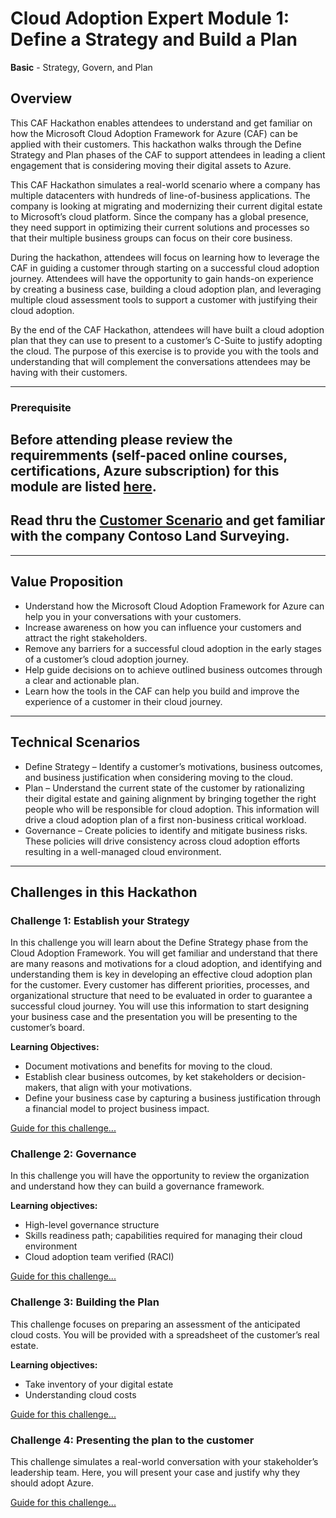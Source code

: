 # Cloud Adoption Expert Module 1: Define a Strategy and Build a Plan

**Basic** - Strategy, Govern, and Plan

## Overview

This CAF Hackathon enables attendees to understand and get familiar on how the Microsoft Cloud Adoption Framework for Azure (CAF) can be applied with their customers.  This hackathon walks through the Define Strategy and Plan phases of the CAF to support attendees in leading a client engagement that is considering moving their digital assets to Azure.
 
This CAF Hackathon simulates a real-world scenario where a company has multiple datacenters with hundreds of line-of-business applications.  The company is looking at migrating and modernizing their current digital estate to Microsoft’s cloud platform.  Since the company has a global presence, they need support in optimizing their current solutions and processes so that their multiple business groups can focus on their core business.

During the hackathon, attendees will focus on learning how to leverage the CAF in guiding a customer through starting on a successful cloud adoption journey.  Attendees will have the opportunity to gain hands-on experience by creating a business case, building a cloud adoption plan, and leveraging multiple cloud assessment tools to support a customer with justifying their cloud adoption.  

By the end of the CAF Hackathon, attendees will have built a cloud adoption plan that they can use to present to a customer’s C-Suite to justify adopting the cloud. The purpose of this exercise is to provide you with the tools and understanding that will complement the conversations attendees may be having with their customers.

---
### Prerequisite
## Before attending please review the requiremments (self-paced online courses, certifications, Azure subscription) for this module are listed [here](https://github.com/jonathan-vella/CAF-Expert-Learning-Path/blob/main/agenda-and-requirements.md).
## Read thru the [Customer Scenario](./customer-scenario.md) and get familiar with the company **Contoso Land Surveying**.
---
## Value Proposition

- Understand how the Microsoft Cloud Adoption Framework for Azure can help you in your conversations with your customers.  
- Increase awareness on how you can influence your customers and attract the right stakeholders.
- Remove any barriers for a successful cloud adoption in the early stages of a customer’s cloud adoption journey.
- Help guide decisions on to achieve outlined business outcomes through a clear and actionable plan.
- Learn how the tools in the CAF can help you build and improve the experience of a customer in their cloud journey.
---
## Technical Scenarios

- Define Strategy – Identify a customer’s motivations, business outcomes, and business justification when considering moving to the cloud.
- Plan – Understand the current state of the customer by rationalizing their digital estate and gaining alignment by bringing together the right people who will be responsible for cloud adoption.  This information will drive a cloud adoption plan of a first non-business critical workload.
- Governance – Create policies to identify and mitigate business risks.  These policies will drive consistency across cloud adoption efforts resulting in a well-managed cloud environment.
---
## Challenges in this Hackathon

### Challenge 1: Establish your Strategy

In this challenge you will learn about the Define Strategy phase from the Cloud Adoption Framework.  You will get familiar and understand that there are many reasons and motivations for a cloud adoption, and identifying and understanding them is key in developing an effective cloud adoption plan for the customer.  Every customer has different priorities, processes, and organizational structure that need to be evaluated in order to guarantee a successful cloud journey. You will use this information to start designing your business case and the presentation you will be presenting to the customer’s board.

**Learning Objectives:**

- Document motivations and benefits for moving to the cloud.
- Establish clear business outcomes, by ket stakeholders or decision-makers, that align with your motivations.
- Define your business case by capturing a business justification through a financial model to project business impact.

[Guide for this challenge...](./challenges/challenge1.md)

### Challenge 2: Governance

In this challenge you will have the opportunity to review the organization and understand how they can build a governance framework.

**Learning objectives:**

- High-level governance structure
- Skills readiness path; capabilities required for managing their cloud environment
- Cloud adoption team verified (RACI)

[Guide for this challenge...](./challenges/challenge2.md)

### Challenge 3: Building the Plan

This challenge focuses on preparing an assessment of the anticipated cloud costs.  You will be provided with a spreadsheet of the customer’s real estate. 

**Learning objectives:**

- Take inventory of your digital estate
- Understanding cloud costs

[Guide for this challenge...](./challenges/challenge3.md)

### Challenge 4: Presenting the plan to the customer

This challenge simulates a real-world conversation with your stakeholder’s leadership team.  Here, you will present your case and justify why they should adopt Azure.

[Guide for this challenge...](./challenges/challenge4.md)

